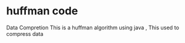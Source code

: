 # huffman code 
Data Compretion 
This is a huffman algorithm using java , This used to compress data 
